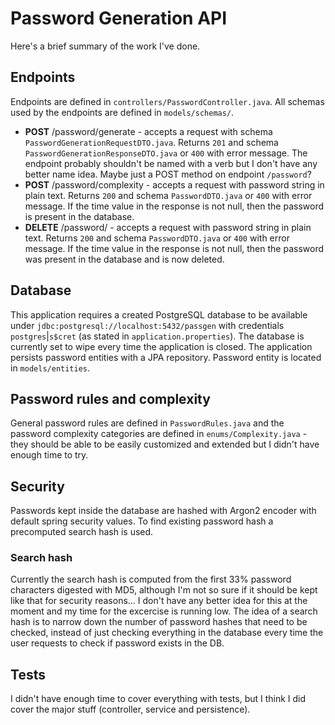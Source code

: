 # Password Generation API

Here's a brief summary of the work I've done.

## Endpoints
Endpoints are defined in `controllers/PasswordController.java`. All schemas used by the endpoints are defined in `models/schemas/`.
- **POST** /password/generate - accepts a request with schema `PasswordGenerationRequestDTO.java`. Returns `201` and schema `PasswordGenerationResponseDTO.java` or `400` with error message. The endpoint probably shouldn't be named with a verb but I don't have any better name idea. Maybe just a POST method on endpoint `/password`?
- **POST** /password/complexity - accepts a request with password string in plain text. Returns `200` and schema `PasswordDTO.java` or `400` with error message. If the time value in the response is not null, then the password is present in the database.
- **DELETE** /password/ - accepts a request with password string in plain text. Returns `200` and schema `PasswordDTO.java` or `400` with error message. If the time value in the response is not null, then the password was present in the database and is now deleted.

## Database
This application requires a created PostgreSQL database to be available under `jdbc:postgresql://localhost:5432/passgen` with credentials `postgres`|`s$cret` (as stated in `application.properties`). The database is currently set to wipe every time the application is closed. The application persists password entities with a JPA repository. Password entity is located in `models/entities`.

## Password rules and complexity
General password rules are defined in `PasswordRules.java` and the password complexity categories are defined in `enums/Complexity.java` - they should be able to 
be easily customized and extended but I didn't have enough time to try.

## Security
Passwords kept inside the database are hashed with Argon2 encoder with default spring security values. To find existing password hash a precomputed search hash is used. 

### Search hash
Currently the search hash is computed from the first 33% password characters digested with MD5, although I'm not so sure if it should be kept like that for 
security reasons... I don't have any better idea for this at the moment and my time for the excercise is running low. The idea of a search hash is to narrow down the 
number of password hashes that need to be checked, instead of just checking everything in the database every time the user requests to check if password exists in the DB.

## Tests
I didn't have enough time to cover everything with tests, but I think I did cover the major stuff (controller, service and persistence).
